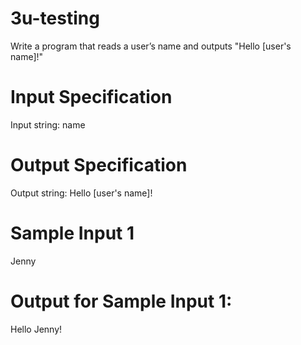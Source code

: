 # 3u-testing

Write a program that reads a user’s name and outputs "Hello [user's name]!"

# Input Specification
Input string: name

# Output Specification
Output string: Hello [user's name]!

# Sample Input 1
Jenny

# Output for Sample Input 1:
Hello Jenny!
